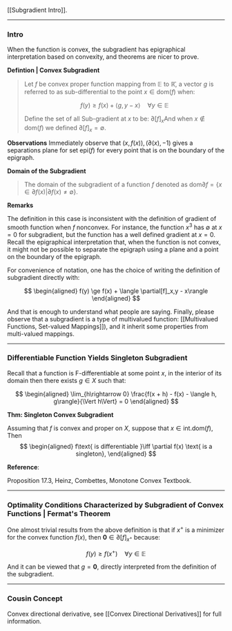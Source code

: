 [[Subgradient Intro]]. 

---
### **Intro**

When the function is convex, the subgradient has epigraphical interpretation based on convexity, and theorems are nicer to prove. 

**Defintion | Convex Subgradient**

> Let $f$  be convex proper function mapping from $\mathbb E$ to $\mathbb {\bar R}$, a vector $g$ is referred to as sub-differential to the point $x\in \text{dom}(f)$ when: 
> 
> $$
>     f(y) \ge f(x) + \langle g, y - x\rangle \quad \forall y\in \mathbb E
> $$
> 
> Define the set of all Sub-gradient at $x$ to be: $\partial[f]_{x}$And when $x\not\in \text{dom}(f)$ we defined $\partial [f]_x = \emptyset$. 

**Observations**
Immediately observe that $(x, f(x)), (\partial(x), -1)$ gives a separations plane for set $\text{epi}(f)$ for every point that is on the boundary of the epigraph. 

**Domain of the Subgradient**
> The domain of the subgradient of a function $f$ denoted as $\text{dom}\partial f = \{x\in \partial f(x)| \partial f(x) \neq \emptyset\}$.

**Remarks**

The definition in this case is inconsistent with the definition of gradient of smooth function when $f$ nonconvex. For instance, the function $x^3$ has $\emptyset$ at $x = 0$ for subgradient, but the function has a well defined gradient at $x = 0$. Recall the epigraphical interpretation that, when the function is not convex, it might not be possible to separate the epigraph using a plane and a point on the boundary of the epigraph. 

For convenience of notation, one has the choice of writing the definition of subgradient directly with: 

$$
\begin{aligned}
    f(y) \ge f(x) + \langle \partial[f]_x,y - x\rangle
\end{aligned}
$$

And that is enough to understand what people are saying. Finally, please observe that a subgradient is a type of multivalued function: [[Multivalued Functions, Set-valued Mappings]]), and it inherit some properties from multi-valued mappings. 

---
### **Differentiable Function Yields Singleton Subgradient**

Recall that a function is F-differentiable at some point $x$, in the interior of its domain then there exists $g \in X$ such that: 

$$
\begin{aligned}
    \lim_{h\rightarrow 0} \frac{f(x + h) - f(x) - \langle h, g\rangle}{\Vert h\Vert} = 0
\end{aligned}
$$

**Thm: Singleton Convex Subgradient**

Assuming that $f$ is convex and proper on $X$, suppose that $x\in \text{int.dom}(f)$, Then
$$
\begin{aligned}
    f\text{ is differentiable }\iff \partial f(x) \text{ is a singleton}, 
\end{aligned}
$$


**Reference**: 

Proposition 17.3, Heinz, Combettes, Monotone Convex Textbook. 


---
### **Optimality Conditions Characterized by Subgradient of Convex Functions | Fermat's Theorem**

One almost trivial results from the above definition is that if $x^+$ is a minimizer for the convex function $f(x)$, then $\mathbf 0 \in \partial [f]_{x^+}$ because: 

$$
f(y) \ge f(x^+) \quad \forall y\in \mathbb E
$$

And it can be viewed that $g = \mathbf 0$, directly interpreted from the definition of the subgradient. 


---
### **Cousin Concept**

Convex directional derivative, see [[Convex Directional Derivatives]] for full information. 